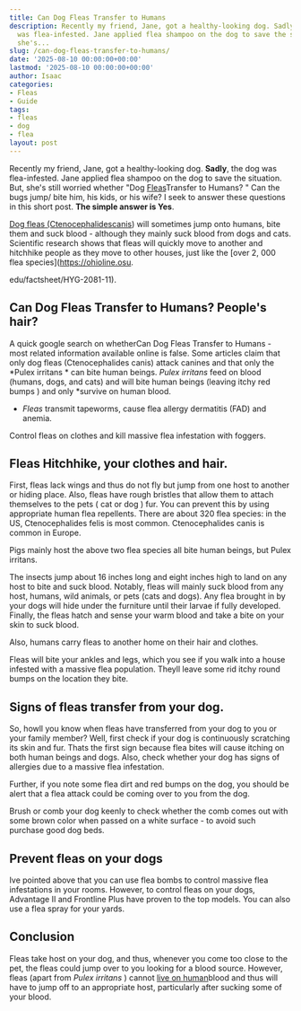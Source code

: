 ```yaml
---
title: Can Dog Fleas Transfer to Humans
description: Recently my friend, Jane, got a healthy-looking dog. Sadly , the dog
  was flea-infested. Jane applied flea shampoo on the dog to save the situation. But,
  she's...
slug: /can-dog-fleas-transfer-to-humans/
date: '2025-08-10 00:00:00+00:00'
lastmod: '2025-08-10 00:00:00+00:00'
author: Isaac
categories:
- Fleas
- Guide
tags:
- fleas
- dog
- flea
layout: post
---
```

Recently my friend, Jane, got a healthy-looking dog. **Sadly**, the dog was flea-infested. Jane applied flea shampoo on the dog to save the situation. But, she's still worried whether "Dog [Fleas](https://pestpolicy.com/dog-has-fleas-and-sleeps-in-my-bed/)Transfer to Humans? " Can the bugs jump/ bite him, his kids, or his wife? I seek to answer these questions in this short post. **The simple answer is Yes**.

[Dog fleas (Ctenocephalidescanis](https://pestpolicy.com/best-[flea](https://pestpolicy.com/how-to-tell-if-your-dog-has-fleas/)-combs-for-dogs/)) will sometimes jump onto humans, bite them and suck blood - although they mainly suck blood from dogs and cats. Scientific research shows that fleas will quickly move to another and hitchhike people as they move to other houses, just like the [over 2, 000 flea species](https://ohioline.osu.

edu/factsheet/HYG-2081-11).

##  Can Dog Fleas Transfer to Humans? People's hair?

A quick google search on whetherCan Dog Fleas Transfer to Humans - most related information available online is false. Some articles claim that only dog fleas (Ctenocephalides canis) attack canines and that only the *Pulex irritans * can bite human beings. *Pulex irritans* feed on blood (humans, dogs, and cats) and will bite human beings (leaving itchy red bumps ) and only *survive on human blood.

* *Fleas* transmit tapeworms, cause flea allergy dermatitis (FAD) and anemia.

Control fleas on clothes and kill massive flea infestation with foggers.

##  Fleas Hitchhike, your clothes and hair.

First, fleas lack wings and thus do not fly but jump from one host to another or hiding place. Also, fleas have rough bristles that allow them to attach themselves to the pets ( cat or dog ) fur. You can prevent this by using appropriate human flea repellents. There are about 320 flea species: in the US, Ctenocephalides felis is most common. Ctenocephalides canis is common in Europe.

Pigs mainly host the above two flea species all bite human beings, but Pulex irritans.

The insects jump about 16 inches long and eight inches high to land on any host to bite and suck blood. Notably, fleas will mainly suck blood from any host, humans, wild animals, or pets (cats and dogs). Any flea brought in by your dogs will hide under the furniture until their larvae if fully developed. Finally, the fleas hatch and sense your warm blood and take a bite on your skin to suck blood.

Also, humans carry fleas to another home on their hair and clothes.

Fleas will bite your ankles and legs, which you see if you walk into a house infested with a massive flea population. Theyll leave some rid itchy round bumps on the location they bite.

##  Signs of fleas transfer from your dog.

So, howll you know when fleas have transferred from your dog to you or your family member? Well, first check if your dog is continuously scratching its skin and fur. Thats the first sign because flea bites will cause itching on both human beings and dogs. Also, check whether your dog has signs of allergies due to a massive flea infestation.

Further, if you note some flea dirt and red bumps on the dog, you should be alert that a flea attack could be coming over to you from the dog.

Brush or comb your dog keenly to check whether the comb comes out with some brown color when passed on a white surface - to avoid such purchase good dog beds.

##  Prevent fleas on your dogs

Ive pointed above that you can use flea bombs to control massive flea infestations in your rooms. However, to control fleas on your dogs, Advantage II and Frontline Plus have proven to the top models. You can also use a flea spray for your yards.

##  Conclusion

Fleas take host on your dog, and thus, whenever you come too close to the pet, the fleas could jump over to you looking for a blood source. However, fleas (apart from *Pulex irritans* ) cannot [live on human](https://pestpolicy.com/can-fleas-live-in-human-hair/)blood and thus will have to jump off to an appropriate host, particularly after sucking some of your blood.